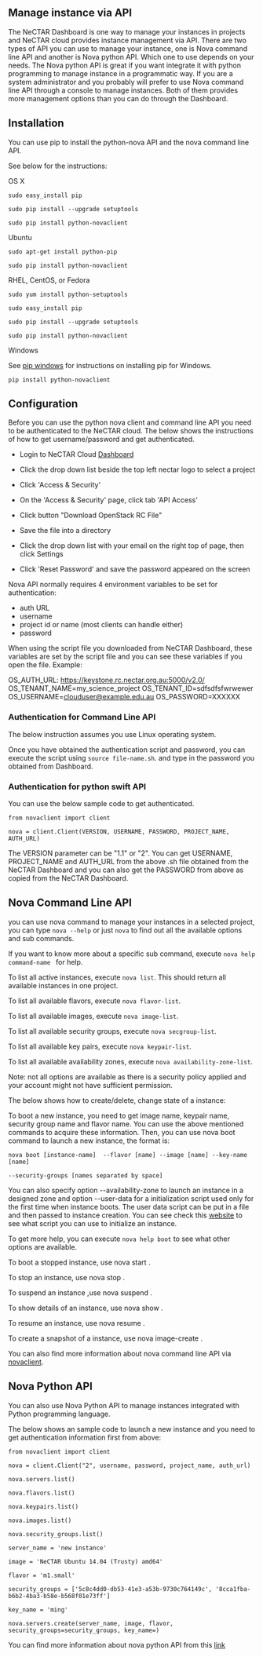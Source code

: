 ## Manage instance via API

The NeCTAR Dashboard is one way to manage your instances in projects and NeCTAR
cloud provides instance management via API. There are two types of API you can use
to manage your instance, one is Nova command line API and another is Nova python
API. Which one to use depends on your needs. The Nova python API is great if you
want integrate it with python programming to manage instance in a programmatic way.
If you are a system administrator and you probably will prefer to use Nova command
line API through a console to manage instances. Both of them provides more
management options than you can do through the Dashboard. 

## Installation

You can use pip to install the python-nova API and the nova command line API.

See below for the instructions:

OS X

```
sudo easy_install pip

sudo pip install --upgrade setuptools

sudo pip install python-novaclient
```

Ubuntu

```
sudo apt-get install python-pip

sudo pip install python-novaclient
```

RHEL, CentOS, or Fedora

```
sudo yum install python-setuptools

sudo easy_install pip

sudo pip install --upgrade setuptools

sudo pip install python-novaclient
```

Windows

See [pip windows][pip windows] for instructions on installing pip for Windows.

```
pip install python-novaclient
```

[pip windows]: http://docs.python-guide.org/en/latest/starting/install/win.html#distribute-pip


## Configuration

Before you can use the python nova client and command line API you need to be
authenticated to the NeCTAR cloud. The below shows the instructions of how to
get username/password and get authenticated.

- Login to NeCTAR Cloud [Dashboard][dashboard]

- Click the drop down list beside the top left nectar logo to select a project

- Click 'Access & Security'

- On the 'Access & Security' page, click tab 'API Access'

- Click button "Download OpenStack RC File"

- Save the file into a directory

- Click the drop down list with your email on the right top of page, then click
 Settings

- Click 'Reset Password' and save the password appeared on the screen


Nova API normally requires 4 environment variables to be set for authentication:

- auth URL
- username
- project id or name (most clients can handle either)
- password

When using the script file you downloaded from NeCTAR Dashboard, these
variables are set by the script file and you can see these variables
if you open the file. Example:

OS_AUTH_URL: https://keystone.rc.nectar.org.au:5000/v2.0/
OS_TENANT_NAME=my_science_project
OS_TENANT_ID=sdfsdfsfwrwewer
OS_USERNAME=clouduser@example.edu.au
OS_PASSWORD=XXXXXX


### Authentication for Command Line API

The below instruction assumes you use Linux operating system.

Once you have obtained the authentication script and password, you can execute
the script using ``` source file-name.sh ```. and type in the password you
obtained from Dashboard.

### Authentication for python swift API

You can use the below sample code to get authenticated. 

```
from novaclient import client

nova = client.Client(VERSION, USERNAME, PASSWORD, PROJECT_NAME, AUTH_URL)
```

The VERSION parameter can be "1.1" or "2". You can get USERNAME, PROJECT_NAME and
AUTH_URL from the above .sh file obtained from the NeCTAR Dashboard and you can
also get the PASSWORD from above as copied from the NeCTAR Dashboard.


## Nova Command Line API

you can use nova command to manage your instances in a selected project, you can
type ``` nova --help ``` or just ``` nova ``` to find out all the available
options and sub commands.

If you want to know more about a specific sub command,
execute ```nova help command-name ``` for help. 

To list all active instances, execute ``` nova list ```. This should return
all available instances in one project.

To list all available flavors, execute ``` nova flavor-list ```.

To list all available images, execute ``` nova image-list ```.

To list all available security groups, execute ``` nova secgroup-list ```.

To list all available key pairs, execute ``` nova keypair-list ```.

To list all available availability zones, execute ``` nova availability-zone-list ```.

Note: not all options are available as there is a security policy applied and
your account might not have sufficient permission. 

The below shows how to create/delete, change state of a instance:

To boot a new instance, you need to get image name, keypair name, security group
name and flavor name. You can use the above mentioned commands to acquire these
information. Then, you can use nova boot command to launch a new instance, the
format is:

```
nova boot [instance-name]  --flavor [name] --image [name] --key-name [name]

--security-groups [names separated by space]

```

You can also specify option --availability-zone to launch an instance in a
designed zone and option --user-data <user-data-file> for a initialization script
used only for the first time when instance boots. The user data script can be
put in a file and then passed to instance creation. You can see check this
[website][cloudinit] to see what script you can use to initialize an instance. 


To get more help, you can execute ``` nova help boot ``` to see what other
options are available.


To boot a stopped instance, use nova start <server name or ID>.

To stop an instance, use nova stop <server name or ID>.

To suspend an instance ,use nova suspend <server name or ID>.

To show details of an instance, use nova show <server name or ID>.

To resume an instance, use nova resume <server name or ID>.

To create a snapshot of a instance, use nova image-create <server name or ID>
<snapstho name>.

You can also find more information about nova command line API via
[novaclient][novaclient].

## Nova Python API

You can also use Nova Python API to manage instances integrated with Python
programming language.

The below shows an sample code to launch a new instance and you need to get
authentication information first from above:

```
from novaclient import client

nova = client.Client("2", username, password, project_name, auth_url)

nova.servers.list()

nova.flavors.list()

nova.keypairs.list()

nova.images.list()

nova.security_groups.list()

server_name = 'new instance'

image = 'NeCTAR Ubuntu 14.04 (Trusty) amd64'

flavor = 'm1.small'

security_groups = ['5c8c4dd0-db53-41e3-a53b-9730c764149c', '8cca1fba-b6b2-4ba3-b58e-b568f01e73ff']

key_name = 'ming'

nova.servers.create(server_name, image, flavor, security_groups=security_groups, key_name=)

``` 

You can find more information about nova python API from this [link][pythonapi]

[dashboard]: https://dashboard.rc.nectar.org.au
[pip windows]: http://docs.python-guide.org/en/latest/starting/install/win/
[cloudinit]: https://cloudinit.readthedocs.org/en/latest/
[novaclient]: http://docs.openstack.org/cli-reference/content/novaclient_commands.html
[pythonapi]: http://docs.openstack.org/developer/python-novaclient/api.html
